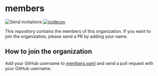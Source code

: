# members

![Send invitations](https://github.com/golang-friends/members/workflows/Send%20invitations/badge.svg)
[![codecov](https://codecov.io/gh/golang-friends/members/branch/main/graph/badge.svg)](https://codecov.io/gh/golang-friends/members)

This repository contains the members of this organization. If you want to join the organization, please send a PR by adding your name.

## How to join the organization

Add your GitHub username to [members.yaml](./members.yaml) and send a pull request with your GitHub username.
